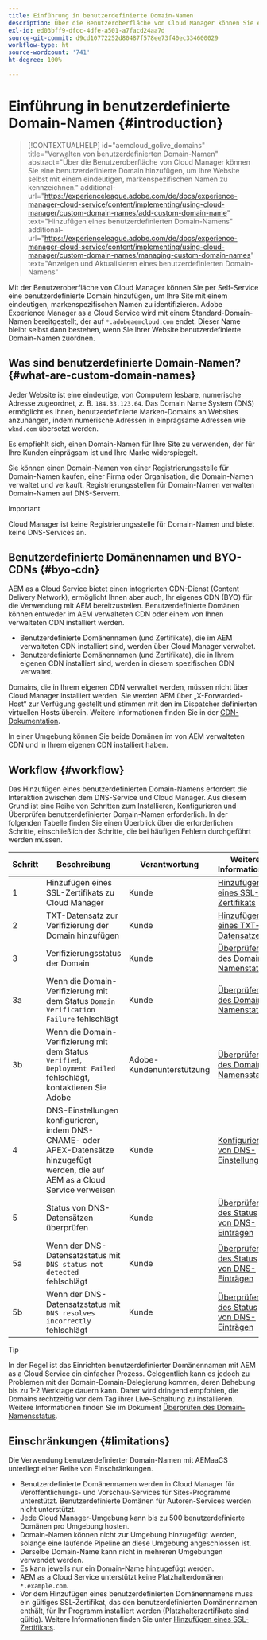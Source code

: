 ```yaml
---
title: Einführung in benutzerdefinierte Domain-Namen
description: Über die Benutzeroberfläche von Cloud Manager können Sie eine benutzerdefinierte Domain hinzufügen, um Ihre Website selbst mit einem eindeutigen, markenspezifischen Namen zu kennzeichnen.
exl-id: ed03bff9-dfcc-4dfe-a501-a7facd24aa7d
source-git-commit: d9cd10772252d80487f578ee73f40ec334600029
workflow-type: ht
source-wordcount: '741'
ht-degree: 100%

---
```



# Einführung in benutzerdefinierte Domain-Namen {#introduction}

>[!CONTEXTUALHELP]
>id="aemcloud_golive_domains"
>title="Verwalten von benutzerdefinierten Domain-Namen"
>abstract="Über die Benutzeroberfläche von Cloud Manager können Sie eine benutzerdefinierte Domain hinzufügen, um Ihre Website selbst mit einem eindeutigen, markenspezifischen Namen zu kennzeichnen."
>additional-url="https://experienceleague.adobe.com/de/docs/experience-manager-cloud-service/content/implementing/using-cloud-manager/custom-domain-names/add-custom-domain-name" text="Hinzufügen eines benutzerdefinierten Domain-Namens"
>additional-url="https://experienceleague.adobe.com/de/docs/experience-manager-cloud-service/content/implementing/using-cloud-manager/custom-domain-names/managing-custom-domain-names" text="Anzeigen und Aktualisieren eines benutzerdefinierten Domain-Namens"

Mit der Benutzeroberfläche von Cloud Manager können Sie per Self-Service eine benutzerdefinierte Domain hinzufügen, um Ihre Site mit einem eindeutigen, markenspezifischen Namen zu identifizieren. Adobe Experience Manager as a Cloud Service wird mit einem Standard-Domain-Namen bereitgestellt, der auf `*.adobeaemcloud.com` endet. Dieser Name bleibt selbst dann bestehen, wenn Sie Ihrer Website benutzerdefinierte Domain-Namen zuordnen.

## Was sind benutzerdefinierte Domain-Namen? {#what-are-custom-domain-names}

Jeder Website ist eine eindeutige, von Computern lesbare, numerische Adresse zugeordnet, z. B. `184.33.123.64`. Das Domain Name System (DNS) ermöglicht es Ihnen, benutzerdefinierte Marken-Domains an Websites anzuhängen, indem numerische Adressen in einprägsame Adressen wie `wknd.com` übersetzt werden.

Es empfiehlt sich, einen Domain-Namen für Ihre Site zu verwenden, der für Ihre Kunden einprägsam ist und Ihre Marke widerspiegelt.

Sie können einen Domain-Namen von einer Registrierungsstelle für Domain-Namen kaufen, einer Firma oder Organisation, die Domain-Namen verwaltet und verkauft. Registrierungsstellen für Domain-Namen verwalten Domain-Namen auf DNS-Servern.

>[!IMPORTANT]
>
>Cloud Manager ist keine Registrierungsstelle für Domain-Namen und bietet keine DNS-Services an.

## Benutzerdefinierte Domänennamen und BYO-CDNs {#byo-cdn}

AEM as a Cloud Service bietet einen integrierten CDN-Dienst (Content Delivery Network), ermöglicht Ihnen aber auch, Ihr eigenes CDN (BYO) für die Verwendung mit AEM bereitzustellen. Benutzerdefinierte Domänen können entweder im AEM verwalteten CDN oder einem von Ihnen verwalteten CDN installiert werden.

* Benutzerdefinierte Domänennamen (und Zertifikate), die im AEM verwalteten CDN installiert sind, werden über Cloud Manager verwaltet.
* Benutzerdefinierte Domänennamen (und Zertifikate), die in Ihrem eigenen CDN installiert sind, werden in diesem spezifischen CDN verwaltet.

Domains, die in Ihrem eigenen CDN verwaltet werden, müssen nicht über Cloud Manager installiert werden. Sie werden AEM über „X-Forwarded-Host“ zur Verfügung gestellt und stimmen mit den im Dispatcher definierten virtuellen Hosts überein. Weitere Informationen finden Sie in der [CDN-Dokumentation](/help/implementing/dispatcher/cdn.md).

In einer Umgebung können Sie beide Domänen im von AEM verwalteten CDN und in Ihrem eigenen CDN installiert haben.

## Workflow {#workflow}

Das Hinzufügen eines benutzerdefinierten Domain-Namens erfordert die Interaktion zwischen dem DNS-Service und Cloud Manager. Aus diesem Grund ist eine Reihe von Schritten zum Installieren, Konfigurieren und Überprüfen benutzerdefinierter Domain-Namen erforderlich. In der folgenden Tabelle finden Sie einen Überblick über die erforderlichen Schritte, einschließlich der Schritte, die bei häufigen Fehlern durchgeführt werden müssen.

| Schritt | Beschreibung | Verantwortung | Weitere Informationen |
|--- |--- |--- |---|
| 1 | Hinzufügen eines SSL-Zertifikats zu Cloud Manager | Kunde | [Hinzufügen eines SSL-Zertifikats](/help/implementing/cloud-manager/managing-ssl-certifications/add-ssl-certificate.md) |
| 2 | TXT-Datensatz zur Verifizierung der Domain hinzufügen | Kunde | [Hinzufügen eines TXT-Datensatzes](/help/implementing/cloud-manager/custom-domain-names/add-text-record.md) |
| 3 | Verifizierungsstatus der Domain | Kunde | [Überprüfen des Domain-Namenstatus](/help/implementing/cloud-manager/custom-domain-names/check-domain-name-status.md) |
| 3a | Wenn die Domain-Verifizierung mit dem Status `Domain Verification Failure` fehlschlägt | Kunde | [Überprüfen des Domain-Namenstatus](/help/implementing/cloud-manager/custom-domain-names/check-domain-name-status.md) |
| 3b | Wenn die Domain-Verifizierung mit dem Status `Verified, Deployment Failed` fehlschlägt, kontaktieren Sie Adobe | Adobe-Kundenunterstützung | [Überprüfen des Domain-Namensstatus](/help/implementing/cloud-manager/custom-domain-names/check-domain-name-status.md) |
| 4 | DNS-Einstellungen konfigurieren, indem DNS-CNAME- oder APEX-Datensätze hinzugefügt werden, die auf AEM as a Cloud Service verweisen | Kunde | [Konfigurieren von DNS-Einstellungen](/help/implementing/cloud-manager/custom-domain-names/configure-dns-settings.md) |
| 5 | Status von DNS-Datensätzen überprüfen | Kunde | [Überprüfen des Status von DNS-Einträgen](/help/implementing/cloud-manager/custom-domain-names/check-dns-record-status.md) |
| 5a | Wenn der DNS-Datensatzstatus mit `DNS status not detected` fehlschlägt | Kunde | [Überprüfen des Status von DNS-Einträgen](/help/implementing/cloud-manager/custom-domain-names/check-dns-record-status.md) |
| 5b | Wenn der DNS-Datensatzstatus mit `DNS resolves incorrectly` fehlschlägt | Kunde | [Überprüfen des Status von DNS-Einträgen](/help/implementing/cloud-manager/custom-domain-names/check-dns-record-status.md) |

>[!TIP]
>
>In der Regel ist das Einrichten benutzerdefinierter Domänennamen mit AEM as a Cloud Service ein einfacher Prozess. Gelegentlich kann es jedoch zu Problemen mit der Domain-Domain-Delegierung kommen, deren Behebung bis zu 1-2 Werktage dauern kann. Daher wird dringend empfohlen, die Domains rechtzeitig vor dem Tag ihrer Live-Schaltung zu installieren. Weitere Informationen finden Sie im Dokument [Überprüfen des Domain-Namensstatus](/help/implementing/cloud-manager/custom-domain-names/check-domain-name-status.md).

## Einschränkungen {#limitations}

Die Verwendung benutzerdefinierter Domain-Namen mit AEMaaCS unterliegt einer Reihe von Einschränkungen.

* Benutzerdefinierte Domänennamen werden in Cloud Manager für Veröffentlichungs- und Vorschau-Services für Sites-Programme unterstützt. Benutzerdefinierte Domänen für Autoren-Services werden nicht unterstützt.
* Jede Cloud Manager-Umgebung kann bis zu 500 benutzerdefinierte Domänen pro Umgebung hosten.
* Domain-Namen können nicht zur Umgebung hinzugefügt werden, solange eine laufende Pipeline an diese Umgebung angeschlossen ist.
* Derselbe Domain-Name kann nicht in mehreren Umgebungen verwendet werden.
* Es kann jeweils nur ein Domain-Name hinzugefügt werden.
* AEM as a Cloud Service unterstützt keine Platzhalterdomänen `*.example.com`.
* Vor dem Hinzufügen eines benutzerdefinierten Domänennamens muss ein gültiges SSL-Zertifikat, das den benutzerdefinierten Domänennamen enthält, für Ihr Programm installiert werden (Platzhalterzertifikate sind gültig). Weitere Informationen finden Sie unter [Hinzufügen eines SSL-Zertifikats](/help/implementing/cloud-manager/managing-ssl-certifications/add-ssl-certificate.md).
